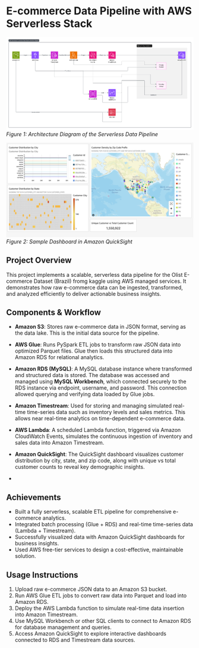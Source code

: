 # E-commerce Data Pipeline with AWS Serverless Stack

![Architecture Diagram](./eimages/Architecture.png)  
*Figure 1: Architecture Diagram of the Serverless Data Pipeline*

![Dashboard Screenshot](./eimages/dashboard.png)  
*Figure 2: Sample Dashboard in Amazon QuickSight*

## Project Overview

This project implements a scalable, serverless data pipeline for the Olist E-commerce Dataset (Brazil) fromg kaggle using AWS managed services. It demonstrates how raw e-commerce data can be ingested, transformed, and analyzed efficiently to deliver actionable business insights.

## Components & Workflow

- **Amazon S3**: Stores raw e-commerce data in JSON format, serving as the data lake. This is the initial data source for the pipeline.

- **AWS Glue**: Runs PySpark ETL jobs to transform raw JSON data into optimized Parquet files. Glue then loads this structured data into Amazon RDS for relational analytics.

- **Amazon RDS (MySQL)**: A MySQL database instance where transformed and structured data is stored. The database was accessed and managed using **MySQL Workbench**, which connected securely to the RDS instance via endpoint, username, and password. This connection allowed querying and verifying data loaded by Glue jobs.

- **Amazon Timestream**: Used for storing and managing simulated real-time time-series data such as inventory levels and sales metrics. This allows near real-time analytics on time-dependent e-commerce data.

- **AWS Lambda**: A scheduled Lambda function, triggered via Amazon CloudWatch Events, simulates the continuous ingestion of inventory and sales data into Amazon Timestream.

- **Amazon QuickSight**: The QuickSight dashboard visualizes customer distribution by city, state, and zip code, along with unique vs total customer counts to reveal key demographic insights.
- 
## Achievements

- Built a fully serverless, scalable ETL pipeline for comprehensive e-commerce analytics.  
- Integrated batch processing (Glue + RDS) and real-time time-series data (Lambda + Timestream).  
- Successfully visualized data with Amazon QuickSight dashboards for business insights.  
- Used AWS free-tier services to design a cost-effective, maintainable solution.

## Usage Instructions

1. Upload raw e-commerce JSON data to an Amazon S3 bucket.  
2. Run AWS Glue ETL jobs to convert raw data into Parquet and load into Amazon RDS.  
3. Deploy the AWS Lambda function to simulate real-time data insertion into Amazon Timestream.  
4. Use MySQL Workbench or other SQL clients to connect to Amazon RDS for database management and queries.  
5. Access Amazon QuickSight to explore interactive dashboards connected to RDS and Timestream data sources.


